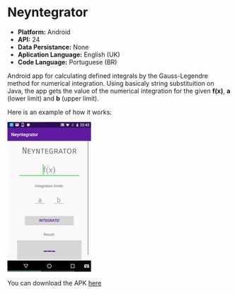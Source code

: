 # Neyntegrator

* **Platform:** Android
* **API:** 24
* **Data Persistance:** None
* **Aplication Language:** English (UK)
* **Code Language:** Portuguese (BR)

Android app for calculating defined integrals by the Gauss-Legendre method for numerical integration. Using basicaly string substituition on Java, the app gets the value of the numerical integration for the given **f(x)**, **a** (lower limit) and **b** (upper limit).

Here is an example of how it works:

![](demo.gif)

You can download the APK [here](https://drive.google.com/file/d/0Bxr3upEOcf-EZi1IblF4bVZzR2M/view?usp=sharing)
